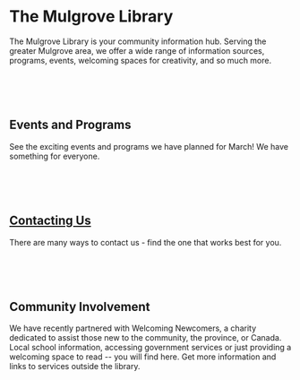   <h1>The Mulgrove Library</h1>
  <p>The Mulgrove Library is your community information hub. Serving the greater Mulgrove area, we offer a wide range of information sources, programs, events, welcoming spaces for creativity, and so much more.</p>
  <br>
  <br>
  <br>
  <h2>Events and Programs</h2>
  <p>See the exciting events and programs we have planned for March! We have something for everyone.</p>
  <br>
  <br>
  <br>
  <h2><a href="Contacts.html">Contacting Us</a></h2>
  <p>There are many ways to contact us - find the one that works best for you.</p>
  <br>
  <br>
  <br>
  <h2>Community Involvement</h2>
  <p>We have recently partnered with Welcoming Newcomers, a charity dedicated to assist those new to the community, the province, or Canada. Local school information, accessing government services or just providing a welcoming space to read -- you will find here. Get more information and links to services outside the library.</p>
  


